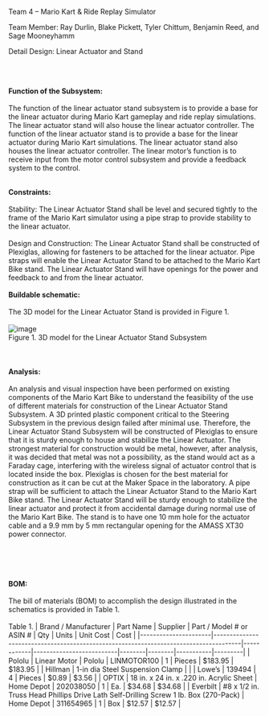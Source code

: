 Team 4 – Mario Kart & Ride Replay Simulator

Team Member: Ray Durlin, Blake Pickett, Tyler Chittum, Benjamin Reed, and Sage Mooneyhamm

Detail Design: Linear Actuator and Stand

<br/><br/>


**Function of the Subsystem:** 
<br/><br/>
The function of the linear actuator stand subsystem is to provide a base for the linear actuator during Mario Kart gameplay and ride replay simulations. The linear actuator 
stand will also house the linear actuator controller. The function of the linear actuator stand is to provide a base for the linear actuator during Mario Kart simulations. 
The linear actuator stand also houses the linear actuator controller. The linear motor’s function is to receive input from the motor control subsystem and provide a feedback 
system to the control.
<br/><br/>

**Constraints:**
<br/><br/>
Stability: The Linear Actuator Stand shall be level and secured tightly to the frame of the Mario Kart simulator using a pipe strap to provide stability to the linear 
actuator.  
<br/>
Design and Construction: The Linear Actuator Stand shall be constructed of Plexiglas, allowing for fasteners to be attached for the linear actuator. Pipe straps will enable 
the Linear Actuator Stand to be attached to the Mario Kart Bike stand. The Linear Actuator Stand will have openings for the power and feedback to and from the linear 
actuator.
<br/><br/>
**Buildable schematic:**
<br/><br/>
The 3D model for the Linear Actuator Stand is provided in Figure 1. 
<br/><br/>
![image](https://user-images.githubusercontent.com/114370750/216210408-51dabd41-8e51-45c7-95c2-2ee416dd0645.png)
<br/>
Figure 1. 3D model for the Linear Actuator Stand Subsystem
<br/><br/>
<br/><br/>
**Analysis:**
<br/><br/>
An analysis and visual inspection have been performed on existing components of the Mario Kart Bike to understand the feasibility of the use of different materials for 
construction of the Linear Actuator Stand Subsystem. A 3D printed plastic component critical to the Steering Subsystem in the previous design failed after minimal use. 
Therefore, the Linear Actuator Stand Subsystem will be constructed of Plexiglas to ensure that it is sturdy enough to house and stabilize the Linear Actuator. The strongest 
material for construction would be metal, however, after analysis, it was decided that metal was not a possibility, as the stand would act as a Faraday cage, interfering with 
the wireless signal of actuator control that is located inside the box. Plexiglas is chosen for the best material for construction as it can be cut at the Maker Space in the 
laboratory. A pipe strap will be sufficient to attach the Linear Actuator Stand to the Mario Kart Bike stand. The Linear Actuator Stand will be sturdy enough to stabilize the 
linear actuator and protect it from accidental damage during normal use of the Mario Kart Bike. The stand is to have one 10 mm hole for the actuator cable and a 9.9 mm by 5 
mm rectangular opening for the AMASS XT30 power connector.

<br/><br/>
<br/><br/>
**BOM:**
<br/><br/>
The bill of materials (BOM) to accomplish the design illustrated in the schematics is provided in Table 1. 
<br/><br/>
Table 1.
| Brand / Manufacturer | Part Name                                                                            | Supplier   | Part / Model # or ASIN # | Qty    | Units  | Unit Cost | Cost    |
|----------------------|--------------------------------------------------------------------------------------|------------|--------------------------|--------|--------|-----------|---------|
| Pololu               |  Linear Motor                                                                        | Pololu     | LINMOTOR100              | 1      | Pieces | $183.95   | $183.95 |
| Hillman              | 1-in dia Steel Suspension Clamp                                                      |
|                      | Lowe’s                                                                               | 139494     | 4                        | Pieces | $0.89  | $3.56     |
| OPTIX                | 18 in. x 24 in. x .220 in. Acrylic Sheet                                             | Home Depot | 202038050                | 1      | Ea.    | $34.68    | $34.68  |
| Everbilt             | #8 x 1/2 in. Truss Head Phillips Drive Lath Self-Drilling Screw 1 lb. Box (270-Pack) | Home Depot | 311654965                | 1      | Box    | $12.57    | $12.57  |
